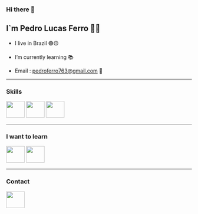 ### Hi there 👋

## I`m Pedro Lucas Ferro 🙋‍♂️




- I live in Brazil 🟢🟡



- I’m currently learning 📚

- Email : pedroferro763@gmail.com 📧








---
### Skills

<img height="45" width="50" src="https://cdn.jsdelivr.net/gh/devicons/devicon/icons/html5/html5-original.svg"></img>
<img height="45" width="50" src="https://cdn.jsdelivr.net/gh/devicons/devicon/icons/css3/css3-original.svg"></img>
<img height="45" width="50" src="https://cdn.jsdelivr.net/gh/devicons/devicon/icons/javascript/javascript-original.svg"></img>

---
### I want to learn

<img height="45" width="50" src="https://cdn.jsdelivr.net/gh/devicons/devicon/icons/javascript/javascript-original.svg"></img>
<img height="45" width="50" src="https://cdn.jsdelivr.net/gh/devicons/devicon/icons/react/react-original-wordmark.svg"></img>

---
### Contact

<a href="https://www.linkedin.com/in/pedro-lucas-pereira-ferro-160615216/"><img height="45" width="50" src="https://cdn.jsdelivr.net/gh/devicons/devicon/icons/linkedin/linkedin-original.svg"></img></a>











<!--
**PedroFerro007/PedroFerro007** is a ✨ _special_ ✨ repository because its `README.md` (this file) appears on your GitHub profile.

Here are some ideas to get you started:

- 🔭 I’m currently working on ...
- 🌱 I’m currently learning ...
- 👯 I’m looking to collaborate on ...
- 🤔 I’m looking for help with ...
- 💬 Ask me about ...
- 📫 How to reach me: ...
- 😄 Pronouns: ...
- ⚡ Fun fact: ...
-->
